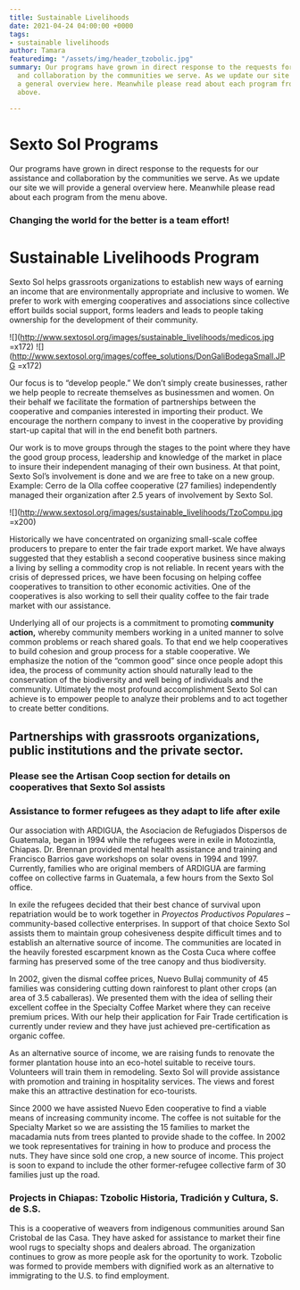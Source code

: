 ```yaml
---
title: Sustainable Livelihoods
date: 2021-04-24 04:00:00 +0000
tags:
- sustainable livelihoods
author: Tamara
featuredimg: "/assets/img/header_tzobolic.jpg"
summary: Our programs have grown in direct response to the requests for our assistance
  and collaboration by the communities we serve. As we update our site we will provide
  a general overview here. Meanwhile please read about each program from the menu
  above.

---
```

# Sexto Sol Programs

Our programs have grown in direct response to the requests for our assistance and collaboration by the communities we serve. As we update our site we will provide a general overview here. Meanwhile please read about each program from the menu above.

### Changing the world for the better is a team effort!

# Sustainable Livelihoods Program

Sexto Sol helps grassroots organizations to establish new ways of earning an income that are environmentally appropriate and inclusive to women. We prefer to work with emerging cooperatives and associations since collective effort builds social support, forms leaders and leads to people taking ownership for the development of their community.

![](http://www.sextosol.org/images/sustainable_livelihoods/medicos.jpg =x172) ![](http://www.sextosol.org/images/coffee_solutions/DonGaliBodegaSmall.JPG =x172)

 Our focus is to “develop people.” We don’t simply create businesses, rather we help people to recreate themselves as businessmen and women. On their behalf we facilitate the formation of partnerships between the cooperative and companies interested in importing their product. We encourage the northern company to invest in the cooperative by providing start-up capital that will in the end benefit both partners.

Our work is to move groups through the stages to the point where they have the good group process, leadership and knowledge of the market in place to insure their independent managing of their own business. At that point, Sexto Sol’s involvement is done and we are free to take on a new group. Example: Cerro de la Olla coffee cooperative (27 families) independently managed their organization after 2.5 years of involvement by Sexto Sol.

![](http://www.sextosol.org/images/sustainable_livelihoods/TzoCompu.jpg =x200)

Historically we have concentrated on organizing small-scale coffee producers to prepare to enter the fair trade export market. We have always suggested that they establish a second cooperative business since making a living by selling a commodity crop is not reliable. In recent years with the crisis of depressed prices, we have been focusing on helping coffee cooperatives to transition to other economic activities. One of the cooperatives is also working to sell their quality coffee to the fair trade market with our assistance.

Underlying all of our projects is a commitment to promoting **community action,** whereby community members working in a united manner to solve common problems or reach shared goals. To that end we help cooperatives to build cohesion and group process for a stable cooperative. We emphasize the notion of the “common good” since once people adopt this idea, the process of community action should naturally lead to the conservation of the biodiversity and well being of individuals and the community. Ultimately the most profound accomplishment Sexto Sol can achieve is to empower people to analyze their problems and to act together to create better conditions.

## Partnerships with grassroots organizations, public institutions and the private sector.

### Please see the Artisan Coop section for details on cooperatives that Sexto Sol assists

### Assistance to former refugees as they adapt to life after exile

Our association with ARDIGUA, the Asociacion de Refugiados Dispersos de Guatemala, began in 1994 while the refugees were in exile in Motozintla, Chiapas. Dr. Brennan provided mental health assistance and training and Francisco Barrios gave workshops on solar ovens in 1994 and 1997. Currently, families who are original members of ARDIGUA are farming coffee on collective farms in Guatemala, a few hours from the Sexto Sol office.

In exile the refugees decided that their best chance of survival upon repatriation would be to work together in _Proyectos Productivos Populares_ – community-based collective enterprises. In support of that choice Sexto Sol assists them to maintain group cohesiveness despite difficult times and to establish an alternative source of income. The communities are located in the heavily forested escarpment known as the Costa Cuca where coffee farming has preserved some of the tree canopy and thus biodiversity.

In 2002, given the dismal coffee prices, Nuevo Bullaj community of 45 families was considering cutting down rainforest to plant other crops (an area of 3.5 caballeras). We presented them with the idea of selling their excellent coffee in the Specialty Coffee Market where they can receive premium prices. With our help their application for Fair Trade certification is currently under review and they have just achieved pre-certification as organic coffee.

As an alternative source of income, we are raising funds to renovate the former plantation house into an eco-hotel suitable to receive tours. Volunteers will train them in remodeling. Sexto Sol will provide assistance with promotion and training in hospitality services. The views and forest make this an attractive destination for eco-tourists.

Since 2000 we have assisted Nuevo Eden cooperative to find a viable means of increasing community income. The coffee is not suitable for the Specialty Market so we are assisting the 15 families to market the macadamia nuts from trees planted to provide shade to the coffee. In 2002 we took representatives for training in how to produce and process the nuts. They have since sold one crop, a new source of income. This project is soon to expand to include the other former-refugee collective farm of 30 families just up the road.

### Projects in Chiapas: Tzobolic Historia, Tradición y Cultura, S. de S.S.

This is a cooperative of weavers from indigenous communities around San Cristobal de las Casa. They have asked for assistance to market their fine wool rugs to specialty shops and dealers abroad. The organization continues to grow as more people ask for the oportunity to work. Tzobolic was formed to provide members with dignified work as an alternative to immigrating to the U.S. to find employment.